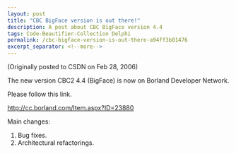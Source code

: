 ```yaml
---
layout: post
title: "CBC BigFace version is out there!"
description: A post about CBC BigFace version 4.4
tags: Code-Beautifier-Collection Delphi
permalink: /cbc-bigface-version-is-out-there-a94ff3b01476
excerpt_separator: <!--more-->
---
```

(Originally posted to CSDN on Feb 28, 2006)

The new version CBC2 4.4 (BigFace) is now on Borland Developer Network.
<!--more-->

Please follow this link.

http://cc.borland.com/Item.aspx?ID=23880

Main changes:

1. Bug fixes.
1. Architectural refactorings.

